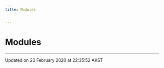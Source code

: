 ```yaml
---
title: Modules


---
```


# Modules






-------------------------------

Updated on 20 February 2020 at 22:35:52 AKST
